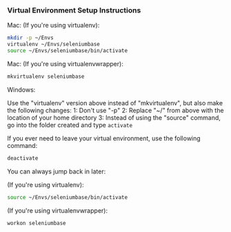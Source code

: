 ### Virtual Environment Setup Instructions

Mac: (If you're using virtualenv):

```bash
mkdir -p ~/Envs
virtualenv ~/Envs/seleniumbase
source ~/Envs/seleniumbase/bin/activate
```

Mac: (If you're using virtualenvwrapper):

```bash
mkvirtualenv seleniumbase
```

Windows:

Use the "virtualenv" version above instead of "mkvirtualenv", but also make the following changes:
1: Don't use "-p"
2: Replace "~/" from above with the location of your home directory
3: Instead of using the "source" command, go into the folder created and type ``activate``

If you ever need to leave your virtual environment, use the following command:

```bash
deactivate
```

You can always jump back in later:

(If you're using virtualenv):
```bash
source ~/Envs/seleniumbase/bin/activate
```

(If you're using virtualenvwrapper):
```bash
workon seleniumbase
```
